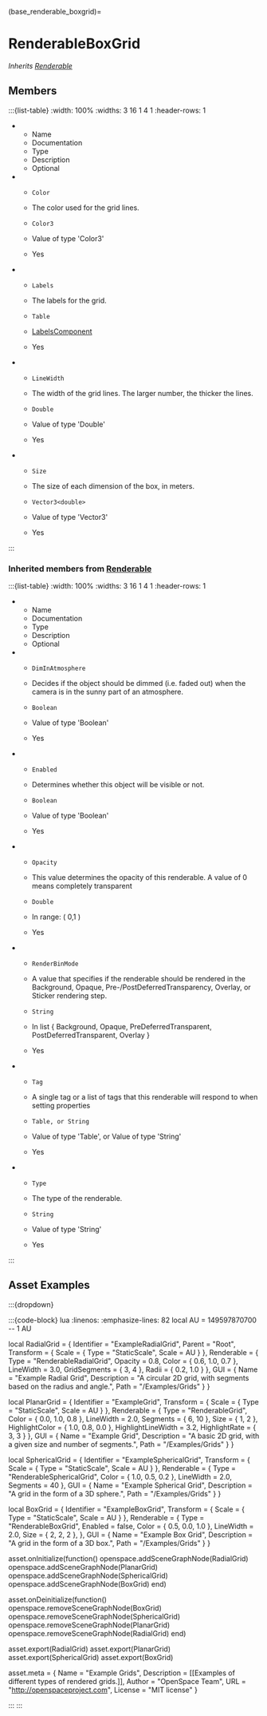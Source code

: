 



(base_renderable_boxgrid)=
# RenderableBoxGrid

_Inherits [Renderable](#renderable)_




## Members


:::{list-table}
:width: 100%
:widths: 3 16 1 4 1
:header-rows: 1
*   - Name
    - Documentation
    - Type
    - Description
    - Optional

*   - `Color`
    - The color used for the grid lines.
    - `Color3`
    
    - Value of type 'Color3' 
    
    - Yes
    
*   - `Labels`
    - The labels for the grid.
    - `Table`
    
    - [LabelsComponent](#labelscomponent)
    
    - Yes
    
*   - `LineWidth`
    - The width of the grid lines. The larger number, the thicker the lines.
    - `Double`
    
    - Value of type 'Double' 
    
    - Yes
    
*   - `Size`
    - The size of each dimension of the box, in meters.
    - `Vector3<double>`
    
    - Value of type 'Vector3<double>' 
    
    - Yes
    
:::



### Inherited members from [Renderable](#renderable)

:::{list-table}
:width: 100%
:widths: 3 16 1 4 1
:header-rows: 1
*   - Name
    - Documentation
    - Type
    - Description
    - Optional

*   - `DimInAtmosphere`
    - Decides if the object should be dimmed (i.e. faded out) when the camera is in the sunny part of an atmosphere.
    - `Boolean`
    
    - Value of type 'Boolean' 
    
    - Yes
    
*   - `Enabled`
    - Determines whether this object will be visible or not.
    - `Boolean`
    
    - Value of type 'Boolean' 
    
    - Yes
    
*   - `Opacity`
    - This value determines the opacity of this renderable. A value of 0 means completely transparent
    - `Double`
    
    - In range: ( 0,1 ) 
    
    - Yes
    
*   - `RenderBinMode`
    - A value that specifies if the renderable should be rendered in the Background, Opaque, Pre-/PostDeferredTransparency, Overlay, or Sticker rendering step.
    - `String`
    
    - In list { Background, Opaque, PreDeferredTransparent, PostDeferredTransparent, Overlay } 
    
    - Yes
    
*   - `Tag`
    - A single tag or a list of tags that this renderable will respond to when setting properties
    - `Table, or String`
    
    - Value of type 'Table', or Value of type 'String' 
    
    - Yes
    
*   - `Type`
    - The type of the renderable.
    - `String`
    
    - Value of type 'String' 
    
    - Yes
    
:::














## Asset Examples


:::{dropdown} 

:::{code-block} lua
:linenos:
:emphasize-lines: 82
local AU = 149597870700 -- 1 AU

local RadialGrid = {
  Identifier = "ExampleRadialGrid",
  Parent = "Root",
  Transform = {
    Scale = {
      Type = "StaticScale",
      Scale = AU
    }
  },
  Renderable = {
    Type = "RenderableRadialGrid",
    Opacity = 0.8,
    Color = { 0.6, 1.0, 0.7 },
    LineWidth = 3.0,
    GridSegments = { 3, 4 },
    Radii = { 0.2, 1.0 }
  },
  GUI = {
    Name = "Example Radial Grid",
    Description = "A circular 2D grid, with segments based on the radius and angle.",
    Path = "/Examples/Grids"
  }
}

local PlanarGrid = {
  Identifier = "ExampleGrid",
  Transform = {
    Scale = {
      Type = "StaticScale",
      Scale = AU
    }
  },
  Renderable = {
    Type = "RenderableGrid",
    Color = { 0.0, 1.0, 0.8 },
    LineWidth = 2.0,
    Segments = { 6, 10 },
    Size = { 1, 2 },
    HighlightColor = { 1.0, 0.8, 0.0 },
    HighlightLineWidth = 3.2,
    HighlightRate = { 3, 3 }
  },
  GUI = {
    Name = "Example Grid",
    Description = "A basic 2D grid, with a given size and number of segments.",
    Path = "/Examples/Grids"
  }
}

local SphericalGrid = {
  Identifier = "ExampleSphericalGrid",
  Transform = {
    Scale = {
      Type = "StaticScale",
      Scale = AU
    }
  },
  Renderable = {
    Type = "RenderableSphericalGrid",
    Color = { 1.0, 0.5, 0.2 },
    LineWidth = 2.0,
    Segments = 40
  },
  GUI = {
    Name = "Example Spherical Grid",
    Description = "A grid in the form of a 3D sphere.",
    Path = "/Examples/Grids"
  }
}

local BoxGrid = {
  Identifier = "ExampleBoxGrid",
  Transform = {
    Scale = {
      Type = "StaticScale",
      Scale = AU
    }
  },
  Renderable = {
    Type = "RenderableBoxGrid",
    Enabled = false,
    Color = { 0.5, 0.0, 1.0 },
    LineWidth = 2.0,
    Size = { 2, 2, 2 },
  },
  GUI = {
    Name = "Example Box Grid",
    Description = "A grid in the form of a 3D box.",
    Path = "/Examples/Grids"
  }
}


asset.onInitialize(function()
  openspace.addSceneGraphNode(RadialGrid)
  openspace.addSceneGraphNode(PlanarGrid)
  openspace.addSceneGraphNode(SphericalGrid)
  openspace.addSceneGraphNode(BoxGrid)
end)

asset.onDeinitialize(function()
  openspace.removeSceneGraphNode(BoxGrid)
  openspace.removeSceneGraphNode(SphericalGrid)
  openspace.removeSceneGraphNode(PlanarGrid)
  openspace.removeSceneGraphNode(RadialGrid)
end)

asset.export(RadialGrid)
asset.export(PlanarGrid)
asset.export(SphericalGrid)
asset.export(BoxGrid)



asset.meta = {
  Name = "Example Grids",
  Description = [[Examples of different types of rendered grids.]],
  Author = "OpenSpace Team",
  URL = "http://openspaceproject.com",
  License = "MIT license"
}

:::
:::


